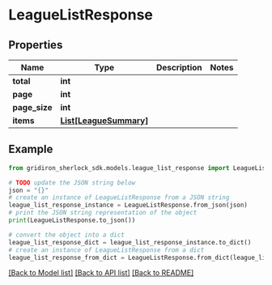 # LeagueListResponse


## Properties

Name | Type | Description | Notes
------------ | ------------- | ------------- | -------------
**total** | **int** |  | 
**page** | **int** |  | 
**page_size** | **int** |  | 
**items** | [**List[LeagueSummary]**](LeagueSummary.md) |  | 

## Example

```python
from gridiron_sherlock_sdk.models.league_list_response import LeagueListResponse

# TODO update the JSON string below
json = "{}"
# create an instance of LeagueListResponse from a JSON string
league_list_response_instance = LeagueListResponse.from_json(json)
# print the JSON string representation of the object
print(LeagueListResponse.to_json())

# convert the object into a dict
league_list_response_dict = league_list_response_instance.to_dict()
# create an instance of LeagueListResponse from a dict
league_list_response_from_dict = LeagueListResponse.from_dict(league_list_response_dict)
```
[[Back to Model list]](../README.md#documentation-for-models) [[Back to API list]](../README.md#documentation-for-api-endpoints) [[Back to README]](../README.md)


